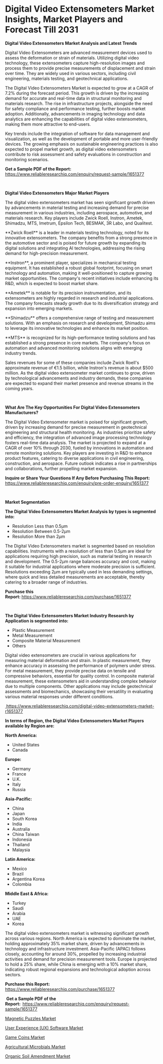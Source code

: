 <p><h1>Digital Video Extensometers Market Insights, Market Players and Forecast Till 2031</h1></p><p><strong>Digital Video Extensometers Market Analysis and Latest Trends</strong></p>
<p><p>Digital Video Extensometers are advanced measurement devices used to assess the deformation or strain of materials. Utilizing digital video technology, these extensometers capture high-resolution images and process them to provide precise measurements of displacement and strain over time. They are widely used in various sectors, including civil engineering, materials testing, and geotechnical applications.</p><p>The Digital Video Extensometers Market is expected to grow at a CAGR of 7.2% during the forecast period. This growth is driven by the increasing demand for accurate and real-time data in structural monitoring and materials research. The rise in infrastructure projects, alongside the need for safety compliance and performance testing, further boosts market adoption. Additionally, advancements in imaging technology and data analytics are enhancing the capabilities of digital video extensometers, making them more attractive to end-users.</p><p>Key trends include the integration of software for data management and visualization, as well as the development of portable and more user-friendly devices. The growing emphasis on sustainable engineering practices is also expected to propel market growth, as digital video extensometers contribute to risk assessment and safety evaluations in construction and monitoring scenarios.</p></p>
<p><strong>Get a Sample PDF of the Report:&nbsp;</strong> <a href="https://www.reliableresearchiq.com/enquiry/request-sample/1651377?utm_campaign=1260&utm_medium=2&utm_source=Github&utm_content=ia&utm_term=26092024&utm_id=digital-video-extensometers">https://www.reliableresearchiq.com/enquiry/request-sample/1651377</a></p>
<p>&nbsp;</p>
<p><strong>Digital Video Extensometers Major Market Players</strong></p>
<p><p>The digital video extensometers market has seen significant growth driven by advancements in material testing and increasing demand for precise measurement in various industries, including aerospace, automotive, and materials research. Key players include Zwick Roell, Instron, Ametek, Shimadzu, MTS, Imetrum, Epsilon Tech, BESMAK, 3R Labo, and Qualitest.</p><p>**Zwick Roell** is a leader in materials testing technology, noted for its innovative extensometers. The company benefits from a strong presence in the automotive sector and is poised for future growth by expanding its digital solutions and integrating AI technologies, addressing the rising demand for high-precision measurement.</p><p>**Instron**, a prominent player, specializes in mechanical testing equipment. It has established a robust global footprint, focusing on smart technology and automation, making it well-positioned to capture growing market opportunities. The company's recent initiatives include enhancing its R&D, which is expected to boost market share.</p><p>**Ametek** is notable for its precision instrumentation, and its extensometers are highly regarded in research and industrial applications. The company forecasts steady growth due to its diversification strategy and expansion into emerging markets.</p><p>**Shimadzu** offers a comprehensive range of testing and measurement solutions. With an emphasis on research and development, Shimadzu aims to leverage its innovative technologies and enhance its market position.</p><p>**MTS** is recognized for its high-performance testing solutions and has established a strong presence in core markets. The company's focus on automation and advanced monitoring solutions aligns with emerging industry trends.</p><p>Sales revenues for some of these companies include Zwick Roell's approximate revenue of €1.5 billion, while Instron's revenue is about $500 million. As the digital video extensometer market continues to grow, driven by technological advancements and industry demands, these companies are expected to expand their market presence and revenue streams in the coming years.</p></p>
<p>&nbsp;</p>
<p><strong>What Are The Key Opportunities For Digital Video Extensometers Manufacturers?</strong></p>
<p><p>The Digital Video Extensometer market is poised for significant growth, driven by increasing demand for precise measurement in geotechnical engineering and structural health monitoring. As industries prioritize safety and efficiency, the integration of advanced image processing technology fosters real-time data analysis. The market is projected to expand at a CAGR of over 10% through 2030, fueled by innovations in automation and remote monitoring solutions. Key players are investing in R&D to enhance product features, catering to diverse applications in civil engineering, construction, and aerospace. Future outlook indicates a rise in partnerships and collaborations, further propelling market expansion.</p></p>
<p><strong>Inquire or Share Your Questions If Any Before Purchasing This Report:</strong> <a href="https://www.reliableresearchiq.com/enquiry/pre-order-enquiry/1651377?utm_campaign=1260&utm_medium=2&utm_source=Github&utm_content=ia&utm_term=26092024&utm_id=digital-video-extensometers">https://www.reliableresearchiq.com/enquiry/pre-order-enquiry/1651377</a></p>
<p>&nbsp;</p>
<p><strong>Market Segmentation</strong></p>
<p><strong>The Digital Video Extensometers Market Analysis by types is segmented into:</strong></p>
<p><ul><li>Resolution Less than 0.5μm</li><li>Resolution Between 0.5-2μm</li><li>Resolution More than 2μm</li></ul></p>
<p><p>The Digital Video Extensometers market is segmented based on resolution capabilities. Instruments with a resolution of less than 0.5μm are ideal for applications requiring high precision, such as material testing in research and development. The 0.5-2μm range balances accuracy and cost, making it suitable for industrial applications where moderate precision is sufficient. Resolutions exceeding 2μm are typically used in less demanding settings, where quick and less detailed measurements are acceptable, thereby catering to a broader range of industries.</p></p>
<p><strong>Purchase this Report:&nbsp;</strong><a href="https://www.reliableresearchiq.com/purchase/1651377?utm_campaign=1260&utm_medium=2&utm_source=Github&utm_content=ia&utm_term=26092024&utm_id=digital-video-extensometers">https://www.reliableresearchiq.com/purchase/1651377</a></p>
<p>&nbsp;</p>
<p><strong>The Digital Video Extensometers Market Industry Research by Application is segmented into:</strong></p>
<p><ul><li>Plastic Measurement</li><li>Metal Measurement</li><li>Composite Material Measurement</li><li>Others</li></ul></p>
<p><p>Digital video extensometers are crucial in various applications for measuring material deformation and strain. In plastic measurement, they enhance accuracy in assessing the performance of polymers under stress. For metal measurement, they provide precise data on tensile and compressive behaviors, essential for quality control. In composite material measurement, these extensometers aid in understanding complex behavior due to multiple components. Other applications may include geotechnical assessments and biomechanics, showcasing their versatility in evaluating various material responses under different conditions.</p></p>
<p><a href="https://www.reliableresearchiq.com/digital-video-extensometers-market-r1651377?utm_campaign=1260&utm_medium=2&utm_source=Github&utm_content=ia&utm_term=26092024&utm_id=digital-video-extensometers">&nbsp;https://www.reliableresearchiq.com/digital-video-extensometers-market-r1651377</a></p>
<p><strong>In terms of Region, the Digital Video Extensometers Market Players available by Region are:</strong></p>
<p>
    <p> <strong> North America: </strong>
        <ul>
            <li>United States</li>
            <li>Canada</li>
        </ul>
        </p> 
    <p> <strong> Europe: </strong>
        <ul>
            <li>Germany</li>
            <li>France</li>
            <li>U.K.</li>
            <li>Italy</li>
            <li>Russia</li>
        </ul>
        </p> 
    <p> <strong> Asia-Pacific: </strong>
        <ul>
            <li>China</li>
            <li>Japan</li>
            <li>South Korea</li>
            <li>India</li>
            <li>Australia</li>
            <li>China Taiwan</li>
            <li>Indonesia</li>
            <li>Thailand</li>
            <li>Malaysia</li>
        </ul>
        </p> 
    <p> <strong> Latin America: </strong>
        <ul>
            <li>Mexico</li>
            <li>Brazil</li>
            <li>Argentina Korea</li>
            <li>Colombia</li>
        </ul>
        </p> 
    <p> <strong> Middle East & Africa: </strong>
        <ul>
            <li>Turkey</li>
            <li>Saudi</li>
            <li>Arabia</li>
            <li>UAE</li>
            <li>Korea</li>
        </ul>
    </p>
    </p>
<p><p>The digital video extensometers market is witnessing significant growth across various regions. North America is expected to dominate the market, holding approximately 35% market share, driven by advancements in technology and infrastructure investment. Asia-Pacific (APAC) follows closely, accounting for around 30%, propelled by increasing industrial activities and demand for precision measurement tools. Europe is projected to hold a 25% share, while China is emerging with a 10% market share, indicating robust regional expansions and technological adoption across sectors.</p></p>
<p><strong>Purchase this Report: </strong><a href="https://www.reliableresearchiq.com/purchase/1651377?utm_campaign=1260&utm_medium=2&utm_source=Github&utm_content=ia&utm_term=26092024&utm_id=digital-video-extensometers">https://www.reliableresearchiq.com/purchase/1651377</a></p>
<p>&nbsp;<strong>Get a Sample PDF of the Report:&nbsp;&nbsp;</strong><a href="https://www.reliableresearchiq.com/enquiry/request-sample/1651377?utm_campaign=1260&utm_medium=2&utm_source=Github&utm_content=ia&utm_term=26092024&utm_id=digital-video-extensometers">https://www.reliableresearchiq.com/enquiry/request-sample/1651377</a></p>
<p><strong></strong></p>
<p><p><a href="https://issuu.com/reportprime-2/docs/magnetic-puzzles-market-size-2030.p_a65bb04d1d6635?utm_campaign=1260&utm_medium=2&utm_source=Github&utm_content=ia&utm_term=26092024&utm_id=digital-video-extensometers">Magnetic Puzzles Market</a></p><p><a href="https://github.com/rhiannafarm1/Market-Research-Report-List-1/blob/main/user-experience-ux-software-market.md?utm_campaign=1260&utm_medium=2&utm_source=Github&utm_content=ia&utm_term=26092024&utm_id=digital-video-extensometers">User Experience (UX) Software Market</a></p><p><a href="https://issuu.com/reportprime-2/docs/game-coins-market-size-2030.pptx_8f7288fcf033e5?utm_campaign=1260&utm_medium=2&utm_source=Github&utm_content=ia&utm_term=26092024&utm_id=digital-video-extensometers">Game Coins Market</a></p><p><a href="https://www.linkedin.com/pulse/comprehensive-analysis-global-agricultural-microbials-market-m25he?utm_campaign=1260&utm_medium=2&utm_source=Github&utm_content=ia&utm_term=26092024&utm_id=digital-video-extensometers">Agricultural Microbials Market</a></p><p><a href="https://www.linkedin.com/pulse/global-organic-soil-amendment-market-status-2024-2031-forecast-8znbe?utm_campaign=1260&utm_medium=2&utm_source=Github&utm_content=ia&utm_term=26092024&utm_id=digital-video-extensometers">Organic Soil Amendment Market</a></p></p>